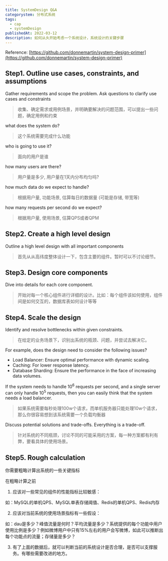 ```yaml
---
title: SystemDesign Q&A
categorystem: 分布式系统
tags:
  - cap
  - systemDesign
publishedAt: 2022-03-12
description: 如何从头开始考虑一个系统设计，系统设计的关键步骤
---
```


Reference: [https://github.com/donnemartin/system-design-primer](https://github.com/donnemartin/system-design-primer)

## Step1. Outline use cases, constraints, and assumptions

Gather requirements and scope the problem. Ask questions to clarify use cases and constraints
> 收集、确定需求或用例场景，并明确要解决的问题范围，可以提出一些问题，确定用例和约束

what does the system do?
> 这个系统需要完成什么功能

who is going to use it?
> 面向的用户是谁

how many users are there?
> 用户量是多少, 用户量在1天内分布均匀吗?

how much data do we expect to handle?
> 根据用户量, 功能场景, 估算每日的数据量 (可能是存储, 带宽等)

how many requests per second do we expect?
> 根据用户量, 使用场景, 估算QPS或者QPM

## Step2. Create a high level design

Outline a high level design with all important components
> 首先从从高纬度整体设计一下，包含主要的组件。暂时可以不讨论细节。

## Step3. Design core components

Dive into details for each core component.
> 开始对每一个核心组件进行详细的设计。比如：每个组件该如何使用，组件间是如何交互的，数据库表如何设计等等

## Step4. Scale the design

Identify and resolve bottlenecks within given constraints.
>在给定的业务场景下，识别出系统的瓶颈、问题，并尝试去解决它。

For example, does the design need to consider the following issues?

- Load Balancer: Ensure optimal performance with dynamic scaling.
- Caching: For lower response latency.
- Database Sharding: Ensure the performance in the face of increasing data volumes.

If the system needs to handle 10<sup>6</sup>  requests per second, and a single server can only handle 10<sup>5</sup> requests, then you can easily think that the system needs a load balancer.

>如果系统需要每秒处理100w个请求，而单机服务器只能处理10w个请求，那么你很容易想到该系统需要一个负载均衡器


Discuss potential solutions and trade-offs. Everything is a trade-off.

> 针对系统的不同瓶颈，讨论不同的可能采用的方案，每一种方案都有利有弊，要看具体的使用场景。

## Step5. Rough calculation

你需要粗略计算出系统的一些关键指标

在粗略计算之前

1. 应该对一些常见的组件的性能指标比较敏感：

如：MySQL的单机QPS、MySQL单表存储阈值、Redis的单机QPS、Redis内存

2. 应该对当前系统的使用场景指标有一些假设：

如：dau是多少？峰值流量是何时？平均流量是多少？系统提供的每个功能中用户使用比例是多少？例如微博用户中只有15%左右的用户会写微博，如此可以推断出每个功能点的流量；存储量是多少？

3. 有了上面的数据后，就可以判断当前的系统设计是否合理，是否可以支撑服务。有哪些需要改进的地方。

